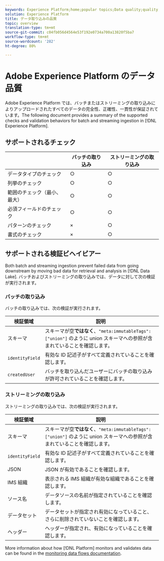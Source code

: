 ```yaml
---
keywords: Experience Platform;home;popular topics;Data quality;quality;Quality;Supported validation;Validation;supported validation;
solution: Experience Platform
title: データ取り込みの品質
topic: overview
translation-type: tm+mt
source-git-commit: c04fb056d4564e53f192e0734a700a13820f5ba7
workflow-type: tm+mt
source-wordcount: '282'
ht-degree: 80%

---
```



# Adobe Experience Platform のデータ品質

Adobe Experience Platform では、バッチまたはストリーミングの取り込みによりアップロードされたすべてのデータの完全性、正確性、一貫性が保証されています。The following document provides a summary of the supported checks and validation behaviors for batch and streaming ingestion in [!DNL Experience Platform].

## サポートされるチェック

|   | バッチの取り込み | ストリーミングの取り込み |
| ------ | --------------- | ------------------- |
| データタイプのチェック | ○ | ○ |
| 列挙のチェック | ○ | ○ |
| 範囲のチェック（最小、最大） | ○ | ○ |
| 必須フィールドのチェック | ○ | ○ |
| パターンのチェック | × | ○ |
| 書式のチェック | × | ○ |

## サポートされる検証ビヘイビアー

Both batch and streaming ingestion prevent failed data from going downstream by moving bad data for retrieval and analysis in [!DNL Data Lake]. バッチおよびストリーミングの取り込みでは、データに対して次の検証が実行されます。

### バッチの取り込み

バッチの取り込みでは、次の検証が実行されます。

| 検証領域 | 説明 |
| --------------- | ----------- |
| スキーマ | スキーマが空&#x200B;**ではなく**、`"meta:immutableTags": ["union"]` のように union スキーマへの参照が含まれていることを確認します。 |
| `identityField` | 有効な ID 記述子がすべて定義されていることを確認します。 |
| `createdUser` | バッチを取り込んだユーザーにバッチの取り込みが許可されていることを確認します。 |

### ストリーミングの取り込み

ストリーミングの取り込みでは、次の検証が実行されます。

| 検証領域 | 説明 |
| --------------- | ----------- |
| スキーマ | スキーマが空&#x200B;**ではなく**、`"meta:immutableTags": ["union"]` のように union スキーマへの参照が含まれていることを確認します。 |
| `identityField` | 有効な ID 記述子がすべて定義されていることを確認します。 |
| JSON | JSON が有効であることを確認します。 |
| IMS 組織 | 表示される IMS 組織が有効な組織であることを確認します。 |
| ソース名 | データソースの名前が指定されていることを確認します。 |
| データセット | データセットが指定され有効になっていること、さらに削除されていないことを確認します。 |
| ヘッダー | ヘッダーが指定され、有効になっていることを確認します。 |

More information about how [!DNL Platform] monitors and validates data can be found in the [monitoring data flows documentation](./monitor-data-flows.md).
